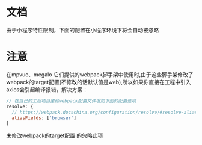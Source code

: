 # 文档
由于小程序特性限制，下面的配置在小程序环境下将会自动被忽略


# 注意
在mpvue、megalo 它们提供的webpack脚手架中使用时,由于这些脚手架修改了webpack的target配置(不修改的话默认值是web),所以如果你直接在工程中引入axios会引起编译报错，解决方案：
```js
// 在自己的工程项目里给webpack配置文件增加下面的配置选项
resolve: {
  // https://webpack.docschina.org/configuration/resolve/#resolve-aliasfields 告诉weboack在target被修改后可以尝试去查找下package.json的miniprogram字段
  aliasFields: ['browser']
}
```
未修改webpack的target配置 的忽略此项
